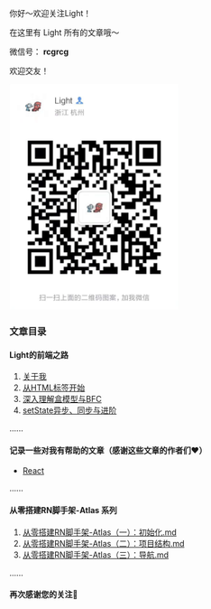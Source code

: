 你好～欢迎关注Light！

在这里有 Light 所有的文章哦～

微信号： **rcgrcg**

欢迎交友！

<img src='https://github.com/rcg1994/light/blob/master/images/wx-qcode.png?raw=true' width='300'>

### 文章目录

#### Light的前端之路

1. [关于我](https://github.com/rcg1994/light/blob/master/blog/001-%E5%85%B3%E4%BA%8E%E6%88%91.md)
2. [从HTML标签开始](https://github.com/rcg1994/light/blob/master/blog/002-%E4%BB%8EHTML%E6%A0%87%E7%AD%BE%E5%BC%80%E5%A7%8B.md)
3. [深入理解盒模型与BFC](https://github.com/rcg1994/light/blob/master/blog/003-%E6%B7%B1%E5%85%A5%E7%90%86%E8%A7%A3%E7%9B%92%E6%A8%A1%E5%9E%8B%E4%B8%8EBFC.md)
4. [setState异步、同步与进阶](https://github.com/rcg1994/light/blob/master/blog/004-setState%E5%BC%82%E6%AD%A5%E3%80%81%E5%90%8C%E6%AD%A5%E4%B8%8E%E8%BF%9B%E9%98%B6.md)

......

#### 记录一些对我有帮助的文章（感谢这些文章的作者们❤️）

* [React](https://github.com/rcg1994/light/blob/master/blog/article/react.md)

......

#### 从零搭建RN脚手架-Atlas 系列

1. [从零搭建RN脚手架-Atlas（一）：初始化.md](https://github.com/rcg1994/light/blob/master/blog/article/%E4%BB%8E%E9%9B%B6%E6%90%AD%E5%BB%BARN%E8%84%9A%E6%89%8B%E6%9E%B6-Atlas%EF%BC%88%E4%B8%80%EF%BC%89%EF%BC%9A%E5%88%9D%E5%A7%8B%E5%8C%96.md)
2. [从零搭建RN脚手架-Atlas（二）：项目结构.md](https://github.com/rcg1994/light/blob/master/blog/article/%E4%BB%8E%E9%9B%B6%E6%90%AD%E5%BB%BARN%E8%84%9A%E6%89%8B%E6%9E%B6-Atlas%EF%BC%88%E4%BA%8C%EF%BC%89%EF%BC%9A%E9%A1%B9%E7%9B%AE%E7%BB%93%E6%9E%84.md)
3. [从零搭建RN脚手架-Atlas（三）：导航.md](https://github.com/rcg1994/light/blob/master/blog/article/%E4%BB%8E%E9%9B%B6%E6%90%AD%E5%BB%BARN%E8%84%9A%E6%89%8B%E6%9E%B6-Atlas%EF%BC%88%E4%B8%89%EF%BC%89%EF%BC%9A%E5%AF%BC%E8%88%AA.md)

......

#### 再次感谢您的关注🙏

